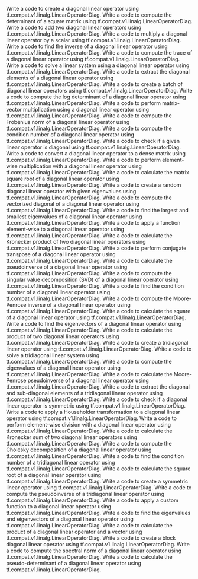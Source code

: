 Write a code to create a diagonal linear operator using tf.compat.v1.linalg.LinearOperatorDiag.
Write a code to compute the determinant of a square matrix using tf.compat.v1.linalg.LinearOperatorDiag.
Write a code to add two diagonal linear operators using tf.compat.v1.linalg.LinearOperatorDiag.
Write a code to multiply a diagonal linear operator by a scalar using tf.compat.v1.linalg.LinearOperatorDiag.
Write a code to find the inverse of a diagonal linear operator using tf.compat.v1.linalg.LinearOperatorDiag.
Write a code to compute the trace of a diagonal linear operator using tf.compat.v1.linalg.LinearOperatorDiag.
Write a code to solve a linear system using a diagonal linear operator using tf.compat.v1.linalg.LinearOperatorDiag.
Write a code to extract the diagonal elements of a diagonal linear operator using tf.compat.v1.linalg.LinearOperatorDiag.
Write a code to create a batch of diagonal linear operators using tf.compat.v1.linalg.LinearOperatorDiag.
Write a code to compute the log determinant of a diagonal linear operator using tf.compat.v1.linalg.LinearOperatorDiag.
Write a code to perform matrix-vector multiplication using a diagonal linear operator using tf.compat.v1.linalg.LinearOperatorDiag.
Write a code to compute the Frobenius norm of a diagonal linear operator using tf.compat.v1.linalg.LinearOperatorDiag.
Write a code to compute the condition number of a diagonal linear operator using tf.compat.v1.linalg.LinearOperatorDiag.
Write a code to check if a given linear operator is diagonal using tf.compat.v1.linalg.LinearOperatorDiag.
Write a code to convert a diagonal linear operator to a dense matrix using tf.compat.v1.linalg.LinearOperatorDiag.
Write a code to perform element-wise multiplication with a diagonal linear operator using tf.compat.v1.linalg.LinearOperatorDiag.
Write a code to calculate the matrix square root of a diagonal linear operator using tf.compat.v1.linalg.LinearOperatorDiag.
Write a code to create a random diagonal linear operator with given eigenvalues using tf.compat.v1.linalg.LinearOperatorDiag.
Write a code to compute the vectorized diagonal of a diagonal linear operator using tf.compat.v1.linalg.LinearOperatorDiag.
Write a code to find the largest and smallest eigenvalues of a diagonal linear operator using tf.compat.v1.linalg.LinearOperatorDiag.
Write a code to apply a function element-wise to a diagonal linear operator using tf.compat.v1.linalg.LinearOperatorDiag.
Write a code to calculate the Kronecker product of two diagonal linear operators using tf.compat.v1.linalg.LinearOperatorDiag.
Write a code to perform conjugate transpose of a diagonal linear operator using tf.compat.v1.linalg.LinearOperatorDiag.
Write a code to calculate the pseudoinverse of a diagonal linear operator using tf.compat.v1.linalg.LinearOperatorDiag.
Write a code to compute the singular value decomposition (SVD) of a diagonal linear operator using tf.compat.v1.linalg.LinearOperatorDiag.
Write a code to find the condition number of a diagonal linear operator using tf.compat.v1.linalg.LinearOperatorDiag.
Write a code to compute the Moore-Penrose inverse of a diagonal linear operator using tf.compat.v1.linalg.LinearOperatorDiag.
Write a code to calculate the square of a diagonal linear operator using tf.compat.v1.linalg.LinearOperatorDiag.
Write a code to find the eigenvectors of a diagonal linear operator using tf.compat.v1.linalg.LinearOperatorDiag.
Write a code to calculate the product of two diagonal linear operators using tf.compat.v1.linalg.LinearOperatorDiag.
Write a code to create a tridiagonal linear operator using tf.compat.v1.linalg.LinearOperatorDiag.
Write a code to solve a tridiagonal linear system using tf.compat.v1.linalg.LinearOperatorDiag.
Write a code to compute the eigenvalues of a diagonal linear operator using tf.compat.v1.linalg.LinearOperatorDiag.
Write a code to calculate the Moore-Penrose pseudoinverse of a diagonal linear operator using tf.compat.v1.linalg.LinearOperatorDiag.
Write a code to extract the diagonal and sub-diagonal elements of a tridiagonal linear operator using tf.compat.v1.linalg.LinearOperatorDiag.
Write a code to check if a diagonal linear operator is symmetric using tf.compat.v1.linalg.LinearOperatorDiag.
Write a code to apply a Householder transformation to a diagonal linear operator using tf.compat.v1.linalg.LinearOperatorDiag.
Write a code to perform element-wise division with a diagonal linear operator using tf.compat.v1.linalg.LinearOperatorDiag.
Write a code to calculate the Kronecker sum of two diagonal linear operators using tf.compat.v1.linalg.LinearOperatorDiag.
Write a code to compute the Cholesky decomposition of a diagonal linear operator using tf.compat.v1.linalg.LinearOperatorDiag.
Write a code to find the condition number of a tridiagonal linear operator using tf.compat.v1.linalg.LinearOperatorDiag.
Write a code to calculate the square root of a diagonal linear operator using tf.compat.v1.linalg.LinearOperatorDiag.
Write a code to create a symmetric linear operator using tf.compat.v1.linalg.LinearOperatorDiag.
Write a code to compute the pseudoinverse of a tridiagonal linear operator using tf.compat.v1.linalg.LinearOperatorDiag.
Write a code to apply a custom function to a diagonal linear operator using tf.compat.v1.linalg.LinearOperatorDiag.
Write a code to find the eigenvalues and eigenvectors of a diagonal linear operator using tf.compat.v1.linalg.LinearOperatorDiag.
Write a code to calculate the product of a diagonal linear operator and a vector using tf.compat.v1.linalg.LinearOperatorDiag.
Write a code to create a block diagonal linear operator using tf.compat.v1.linalg.LinearOperatorDiag.
Write a code to compute the spectral norm of a diagonal linear operator using tf.compat.v1.linalg.LinearOperatorDiag.
Write a code to calculate the pseudo-determinant of a diagonal linear operator using tf.compat.v1.linalg.LinearOperatorDiag.